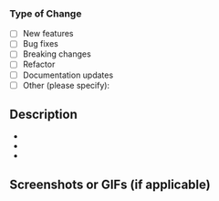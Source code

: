 ### Type of Change

-   [ ] New features
-   [ ] Bug fixes
-   [ ] Breaking changes
-   [ ] Refactor
-   [ ] Documentation updates
-   [ ] Other (please specify):

## Description

-
-
-

## Screenshots or GIFs (if applicable)

